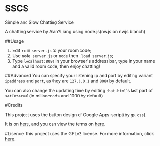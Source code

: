 # SSCS
Simple and Slow Chatting Service

A chatting service by Alan?Liang using node.js(nw.js on nwjs branch)

##Usage
1. Edit `rc` in `server.js` to your room code;
2. Use `node server.js` or `node` then `.load server.js`;
3. Type `localhost:8080` in your browser's address bar, type in your name and a valid room code, then enjoy chatting!

##Advanced
You can specify your listening ip and port by editing variant `ipaddress` and `port`, as they are `127.0.0.1` and `8080` by default.

You can also change the updating time by editing `chat.html`'s last part of `setInterval`(in miliseconds and 1000 by default).

#Credits

This project uses the button design of Google Apps-script(by `gs.css`).

It is on [here](https://developers.google.com/apps-script/add-ons/css), and you can view the terms on [here](https://developers.google.com/apps-script/terms).

#Lisence
This project uses the GPLv2 license. For more information, click [here](https://github.com/Alan-Liang/SSCS/blob/master/LICENSE).
